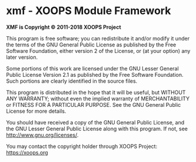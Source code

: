 xmf - XOOPS Module Framework
============================

**XMF is Copyright © 2011-2018 XOOPS Project**

This program is free software; you can redistribute it and/or modify it under the terms of the GNU General Public License as published by the Free Software Foundation, either version 2 of the License, or (at your option) any later version.

Some portions of this work are licensed under the GNU Lesser General Public License Version 2.1 as published by the Free Software Foundation. Such portions are clearly identified in the source files.

This program is distributed in the hope that it will be useful, but WITHOUT ANY WARRANTY; without even the implied warranty of MERCHANTABILITY or FITNESS FOR A PARTICULAR PURPOSE.  See the GNU General Public License for more details.

You should have received a copy of the GNU General Public License, and the GNU Lesser General Public License along with this program. If not, see <http://www.gnu.org/licenses/>.

You may contact the copyright holder through XOOPS Project: <https://xoops.org>
